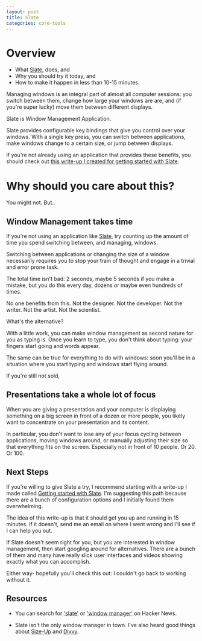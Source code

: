```yaml
---
layout: post
title: Slate
categories: core-tools
---
```


# Overview

* What [Slate][slate], does, and
* Why you should try it today, and
* How to make it happen in less than 10-15 minutes.

Managing windows is an integral part of almost all computer sessions:
you switch between them, change how large your windows are are, and
(if you're super lucky) move them between different displays.

Slate is Window Management Application.

Slate provides configurable key bindings that give you control over
your windows. With a single key press, you can switch between
applications, make windows change to a certain size, or jump between
displays.

If you're not already using an application that provides these
benefits, you should check out
[this write-up I created for getting started with Slate][getting-started-with-slate].

# Why should you care about this?

You might not. But..

## Window Management takes time

If you're not using an application like [Slate][slate], try counting
up the amount of time you spend switching between, and managing,
windows.

Switching between applications or changing the size of a window
necessarily requires you to stop your train of thought and engage in a
trivial and error prone task.

The total time isn't bad: 2 seconds, maybe 5 seconds if you make a
mistake, but you do this every day, dozens or maybe even hundreds of
times.

No one benefits from this. Not the designer. Not the developer. Not
the writer. Not the artist. Not the scientist.

What's the alternative?

With a little work, you can make window management as second nature
for you as typing is. Once you learn to type, you don't think about
typing: your fingers start going and words appear.

The same can be true for everything to do with windows: soon you'll be
in a situation where you start typing and windows start flying around.

If you're still not sold,

## Presentations take a whole lot of focus

When you are giving a presentation and your computer is displaying
something on a big screen in front of a dozen or more people, you
likely want to concentrate on your presentation and its content.

In particular, you don't want to lose any of your focus cycling
between applications, moving windows around, or manually adjusting
their size so that everything fits on the screen. Especially not in
front of 10 people. Or 20. Or 100.

## Next Steps

If you're willing to give Slate a try, I recommend starting with a
write-up I made called
[Getting started with Slate][getting-started-with-slate]. I'm
suggesting this path because there are a bunch of configuration
options and I initially found them overwhelming.

The idea of this write-up is that it should get you up and running in
15 minutes. If it doesn't, send me an email on where I went wrong and
I'll see if I can help you out.

If Slate doesn't seem right for you, but you are interested in window
management, then start googling around for alternatives. There are a
bunch of them and many have really slick user interfaces and videos
showing exactly what you can accomplish.

Either way- hopefully you'll check this out: I couldn't go back to
working without it.

## Resources

* You can search for
  ['slate'][ycombinator-search-slate] or
  ['window manager'][ycombinator-search-window-manager] on Hacker News.

* Slate isn't the only window manager in town. I've also heard good
  things about [Size-Up][sizeup] and [Divvy][divvy].

[slate]: https://github.com/jigish/slate
[divvy]: http://mizage.com/divvy/
[sizeup]: http://www.irradiatedsoftware.com/sizeup/
[ycombinator-search-slate]: https://www.google.com/search?q=site%3Anews.ycombinator.com+slate
[ycombinator-search-window-manager]: https://www.google.com/search?q=site%3Anews.ycombinator.com+window+manager
[getting-started-with-slate]: https://github.com/jedcn/getting-started-with-slate
